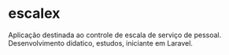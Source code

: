 # escalex
Aplicação destinada ao controle de escala de serviço de pessoal. Desenvolvimento didatico, estudos, iniciante em Laravel.
